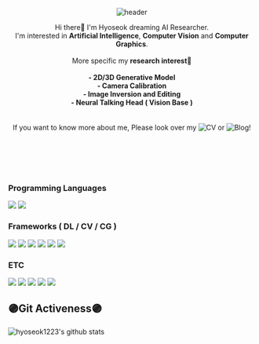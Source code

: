 <div align=center>

![header](https://capsule-render.vercel.app/api?type=rect&color=292d3e&height=300&section=header&text=HyoSeok&fontSize=90&fontColor=ae82cf)

Hi there👋 I'm Hyoseok dreaming AI Researcher.<br> I'm interested in **Artificial Intelligence**, **Computer Vision** and **Computer Graphics**. 
<br><br> More specific my **research interest**🔎
    <br><br>
    **- 2D/3D Generative Model<br>
    - Camera Calibration<br>
    - Image Inversion and Editing<br>
    - Neural Talking Head ( Vision Base )<br>**
<br><br>
If you want to know more about me, Please look over my ![CV]() or ![Blog](https://hyoseok-personality.tistory.com/)!
</div> 

<br><br><br><br>


<div align=left>
  
### Programming Languages
<img src="https://img.shields.io/badge/Python-3776AB?style=flat-plastic&logo=Python&logoColor=white"/>
<img src="https://img.shields.io/badge/C++-00599C?style=flat-plastic&logo=cplusplus&logoColor=white"/>
<br>
    
    
### Frameworks ( DL / CV / CG )
<img src="https://img.shields.io/badge/Pytorch-EE4C2C?style=flat-plastic&logo=Pytorch&logoColor=white"/>
<img src="https://img.shields.io/badge/Pytorch Lightning-792EE5?style=flat-plastic&logo=Pytorch Lightning&logoColor=white"/>
<img src="https://img.shields.io/badge/Pytorch 3d-A100FF?style=flat-plastic&logoColor=white"/>
<img src="https://img.shields.io/badge/OpenGL-5586A4?style=flat-plastic&logo=OpenGL&logoColor=white"/>
<img src="https://img.shields.io/badge/OpenCV-5C3EE8?style=flat-plastic&logo=OpenCV&logoColor=white"/>
<img src="https://img.shields.io/badge/MMlab_Framework-0000FF?style=flat-plastic&logoColor=white"/>
<br>
    
    
### ETC
<img src="https://img.shields.io/badge/Wandb-FFBE00?style=flat-plastic&logo=Weightsandbiases&logoColor=white"/>
<img src="https://img.shields.io/badge/Gradio-F36D00?style=flat-plastic&logoColor=white"/>
<img src="https://img.shields.io/badge/Streamlit-FF4B4B?style=flat-plastic&logo=Streamlit&logoColor=white"/>
<img src="https://img.shields.io/badge/Docker-2496ED?style=flat-plastic&logo=Docker&logoColor=white"/>
<img src="https://img.shields.io/badge/MySQL-4479A1?style=flat-plastic&logo=MySQL&logoColor=white"/>




## **🟣Git Activeness🟣**
![hyoseok1223's github stats](https://github-readme-stats.vercel.app/api?username=hyoseok1223&show_icons=true&theme=material-palenight)
</div> 
<!-- https://github.com/anuraghazra/github-readme-stats/blob/master/themes/README.md 테마 모음 -->
<!--
[![Hits](https://hits.seeyoufarm.com/api/count/incr/badge.svg?url=https%3A%2F%2Fgithub.com%2Fhyoseok1223&count_bg=%2379C83D&title_bg=%23555555&icon=&icon_color=%23E7E7E7&title=hits&edge_flat=false)](https://hits.seeyoufarm.com)
-->
<!--
**hyoseok1223/hyoseok1223** is a ✨ _special_ ✨ repository because its `README.md` (this file) appears on your GitHub profile.

Here are some ideas to get you started:

- 🔭 I’m currently working on ...
- 🌱 I’m currently learning ...
- 👯 I’m looking to collaborate on ...
- 🤔 I’m looking for help with ...
- 💬 Ask me about ...
- 📫 How to reach me: ...
- 😄 Pronouns: ...
- ⚡ Fun fact: ...


### 📞Contact📞
<a href="mailto:dlgytjr99999@kookmin.ac.kr">
    <img src="https://img.shields.io/badge/Gmail-d14836?style=flat&logo=Gmail&logoColor=white"/></a>&nbsp 
</a>
<br><br>

-->
